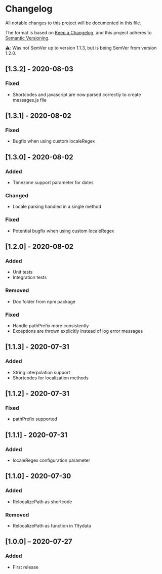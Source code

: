 # Changelog
All notable changes to this project will be documented in this file.

The format is based on [Keep a Changelog](https://keepachangelog.com/en/1.0.0/),
and this project adheres to [Semantic Versioning](https://semver.org/spec/v2.0.0.html).

⚠️: Was not SemVer up to version 1.1.3, but is being SemVer from version 1.2.0.

## [1.3.2] - 2020-08-03
### Fixed
- Shortcodes and javascript are now parsed correctly to create messages.js file

## [1.3.1] - 2020-08-02
### Fixed
- Bugfix when using custom localeRegex

## [1.3.0] - 2020-08-02
### Added
- Timezone support parameter for dates
### Changed
- Locale parsing handled in a single method
### Fixed
- Potential bugfix when using custom localeRegex

## [1.2.0] - 2020-08-02
### Added
- Unit tests
- Integration tests
### Removed
- Doc folder from npm package
### Fixed
- Handle pathPrefix more consistently
- Exceptions are thrown explicitly instead of log error messages

## [1.1.3] - 2020-07-31
### Added
- String interpolation support
- Shortcodes for localization methods

## [1.1.2] - 2020-07-31
### Fixed
- pathPrefix supported

## [1.1.1] - 2020-07-31
### Added
- localeRegex configuration parameter

## [1.1.0] - 2020-07-30
### Added
- RelocalizePath as shortcode
### Removed
- RelocalizePath as function in 11tydata

## [1.0.0] – 2020-07-27
### Added
- First release